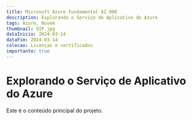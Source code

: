 ```yaml
---
title: Microsoft Azure Fundamental AZ-900
description: Explorando o Serviço de Aplicativo do Azure
tags: Azure, Nuvem
thumbnail: OIP.jpg
dataInicio: 2024-03-14 
dataFim: 2024-03-14 
colecao: Licenças e certificados 
importante: true
---
```


# Explorando o Serviço de Aplicativo do Azure

Este é o conteúdo principal do projeto.
